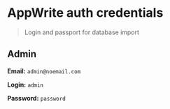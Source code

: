 # AppWrite auth credentials

> Login and passport for database import

## Admin

**Email:** `admin@noemail.com`

**Login:** `admin`

**Password:** `password`